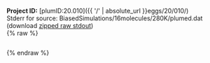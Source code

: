 **Project ID:** [plumID:20.010]({{ '/' | absolute_url }}eggs/20/010/)  
Stderr for source:  BiasedSimulations/16molecules/280K/plumed.dat   
(download [zipped raw stdout](plumed.dat.plumed.stdout.txt.zip))  
{% raw %}
<pre>
</pre>
{% endraw %}
